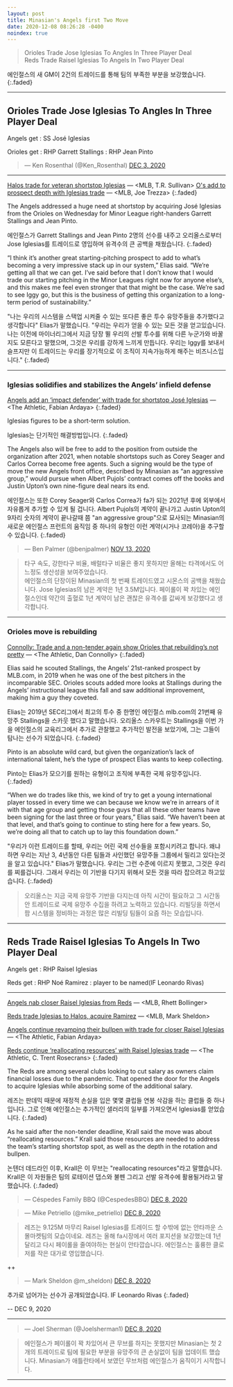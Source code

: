 ```yaml
---
layout: post
title: Minasian's Angels first Two Move
date: 2020-12-08 08:26:28 -0400
noindex: true
---
```


> Orioles Trade Jose Iglesias To Angles In Three Player Deal   
 Reds Trade Raisel Iglesias To Angels In Two Player Deal

에인절스의 새 GM이 2건의 트레이드를 통해 팀의 부족한 부분을 보강했습니다.
{:.faded}  

---

## Orioles Trade Jose Iglesias To Angles In Three Player Deal   
Angels get
: SS José Iglesias    

Orioles get
: RHP Garrett Stallings
: RHP Jean Pinto

<script async src="//platform.twitter.com/widgets.js" charset="utf-8"></script>
<blockquote class="twitter-tweet" data-lang="en">
  &mdash; Ken Rosenthal (@Ken_Rosenthal)
  <a href="https://twitter.com/Ken_Rosenthal/status/1334289375031681026">DEC 3, 2020</a>
</blockquote>

---

[Halos trade for veteran shortstop Iglesias](https://www.mlb.com/angels/news/orioles-trade-jose-iglesias-to-angels) &mdash; <MLB, T.R. Sullivan>
[O's add to prospect depth with Iglesias trade](https://www.mlb.com/orioles/news/orioles-angels-jose-iglesias-trade) &mdash; <MLB, Joe Trezza>
{:.faded}      

The Angels addressed a huge need at shortstop by acquiring José Iglesias from the Orioles on Wednesday for Minor League right-handers Garrett Stallings and Jean Pinto.

에인절스가 Garrett Stallings and Jean Pinto 2명의 선수를 내주고 오리올스로부터 Jose Iglesias를 트레이드로 영입하며 유격수의 큰 공백을 채웠습니다.
{:.faded}      

“I think it’s another great starting-pitching prospect to add to what’s becoming a very impressive stack up in our system,” Elias said. “We’re getting all that we can get. I’ve said before that I don’t know that I would trade our starting pitching in the Minor Leagues right now for anyone else’s, and this makes me feel even stronger that that might be the case. We’re sad to see Iggy go, but this is the business of getting this organization to a long-term period of sustainability.”

"나는 우리의 시스템을 스택업 시켜줄 수 있는 또다른 좋은 투수 유망주들을 추가했다고 생각합니다" Elias가 말했습니다. "우리는 우리가 얻을 수 있는 모든 것을 얻고있습니다. 나는 이전에 마이너리그에서 지금 당장 뛸 우리의 선발 투수를 위해 다른 누군가와 바꿀지도 모른다고 말했으며, 그것은 우리를 강하게 느끼게 만듭니다. 우리는 Iggy를 보내서 슬프지만 이 트레이드는 우리를 장기적으로 이 조직이 지속가능하게 해주는 비즈니스입니다."
{:.faded}      

---

### Iglesias solidifies and stabilizes the Angels’ infield defense

[Angels add an ‘impact defender’ with trade for shortstop José Iglesias](https://theathletic.com/2236031/2020/12/02/angels-jose-iglesias-trade/) &mdash; <The Athletic, Fabian Ardaya>
{:.faded}   

Iglesias figures to be a short-term solution.

Iglesias는 단기적인 해결방법입니다.
{:.faded}

The Angels also will be free to add to the position from outside the organization after 2021, when notable shortstops such as Corey Seager and Carlos Correa become free agents. Such a signing would be the type of move the new Angels front office, described by Minasian as “an aggressive group,” would pursue when Albert Pujols’ contract comes off the books and Justin Upton’s own nine-figure deal nears its end.

에인절스는 또한 Corey Seager와 Carlos Correa가 fa가 되는 2021년 후에 외부에서 자유롭게 추가할 수 있게 될 겁니다. Albert Pujols의 계약이 끝나가고 Justin Upton의 9자리 숫자의 계약이 끝나갈때 쯤 "an aggressive group"으로 묘사되는 Minasian의 새로운 에인절스 프런트의 움직임 중 하나의 유형인 이런 계약(시거나 코레아)을 추구할 수 있습니다.
{:.faded}

<script async src="//platform.twitter.com/widgets.js" charset="utf-8"></script>
<blockquote class="twitter-tweet" data-lang="en">
  &mdash; Ben Palmer (@benjpalmer)
  <a href="https://twitter.com/benjpalmer/status/1326903478141247491">NOV 13, 2020</a>
</blockquote>

> 타구 속도, 강한타구 비율, 배럴타구 비율은 좋지 못하지만 올해는 타격에서도 어느정도 생산성을 보여주었습니다.   
에인절스의 단장이된 Minasian의 첫 번째 트레이드였고 시몬스의 공백을 채웠습니다. Jose Iglesias의 남은 계약은 1년 3.5M입니다. 페이롤이 꽉 차있는 에인절스인데 약간의 출혈로 1년 계약이 남은 괜찮은 유격수를 값싸게 보강했다고 생각합니다.

---

### Orioles move is rebuilding

[Connolly: Trade and a non-tender again show Orioles that rebuilding’s not pretty](https://theathletic.com/2236143/2020/12/03/trade-non-tender-orioles-rebuilding/) &mdash; <The Athletic, Dan Connolly>
{:.faded}   

Elias said he scouted Stallings, the Angels’ 21st-ranked prospect by MLB.com, in 2019 when he was one of the best pitchers in the incomparable SEC. Orioles scouts added more looks at Stallings during the Angels’ instructional league this fall and saw additional improvement, making him a guy they coveted.

Elias는 2019년 SEC리그에서 최고의 투수 중 한명인 에인절스 mlb.com의 21번째 유망주 Stallings을 스카웃 했다고 말했습니다. 오리올스 스카우트는 Stallings을 이번 가을 에인절스의 교육리그에서 추가로 관찰했고 추가적인 발전을 보았기에, 그는 그들이 탐나는 선수가 되었습니다.
{:.faded}

Pinto is an absolute wild card, but given the organization’s lack of international talent, he’s the type of prospect Elias wants to keep collecting.

Pinto는 Elias가 모으기를 원하는 유형이고 조직에 부족한 국제 유망주입니다.
{:.faded}

“When we do trades like this, we kind of try to get a young international player tossed in every time we can because we know we’re in arrears of it with that age group and getting those guys that all these other teams have been signing for the last three or four years,” Elias said. “We haven’t been at that level, and that’s going to continue to sting here for a few years. So, we’re doing all that to catch up to lay this foundation down.”

"우리가 이런 트레이드를 할때, 우리는 어린 국제 선수들을 포함시키려고 합니다. 왜냐하면 우리는 지난 3, 4년동안 다른 팀들과 사인했던 유망주들 그룹에서 밀리고 있다는것을 알고 있습니다." Elias가 말했습니다. 우리는 그런 수준에 이르지 못했고, 그것은 우리를 찌를겁니다. 그래서 우리는 이 기반을 다기지 위해서 모든 것을 따라 잡으려고 하고있습니다.
{:.faded}

> 오리올스는 지금 국제 유망주 기반을 다지는데 아직 시간이 필요하고 그 시간동안 트레이드로 국제 유망주 수집을 하려고 노력하고 있습니다. 리빌딩을 하면서 팜 시스템을 정비하는 과정은 많은 리빌딩 팀들이 요즘 하는 모습입니다.

---

## Reds Trade Raisel Iglesias To Angels In Two Player Deal

Angels get
: RHP Raisel Iglesias   

Reds get
: RHP Noé Ramirez
: player to be named(IF Leonardo Rivas)

---

[Angels nab closer Raisel Iglesias from Reds](https://www.mlb.com/angels/news/raisel-iglesias-traded-to-angels) &mdash; <MLB, Rhett Bollinger>

[Reds trade Iglesias to Halos, acquire Ramirez](https://www.mlb.com/reds/news/reds-acquire-noe-ramirez-for-raisel-iglesias) &mdash; <MLB, Mark Sheldon>

[Angels continue revamping their bullpen with trade for closer Raisel Iglesias](https://theathletic.com/2245171/2020/12/07/angels-trade-raisel-iglesias-reds/) &mdash; <The Athletic, Fabian Ardaya>

[Reds continue ‘reallocating resources’ with Raisel Iglesias trade](https://theathletic.com/2244995/2020/12/07/reds-continue-reallocating-resources-with-raisel-iglesias-trade/) &mdash; <The Athletic, C. Trent Rosecrans>
{:.faded}  

The Reds are among several clubs looking to cut salary as owners claim financial losses due to the pandemic. That opened the door for the Angels to acquire Iglesias while absorbing some of the additional salary.

레즈는 판데믹 때문에 재정적 손실을 입은 몇몇 클럽들 연봉 삭감을 하는 클럽들 중 하나입니다. 그로 인해 에인절스는 추가적인 샐러리의 일부를 가져오면서 Iglesias를 얻었습니다.
{:.faded}  

As he said after the non-tender deadline, Krall said the move was about “reallocating resources.” Krall said those resources are needed to address the team’s starting shortstop spot, as well as the depth in the rotation and bullpen.

논텐더 데드라인 이후, Krall은 이 무브는 "reallocating resources"라고 말했습니다. Krall은 이 자원들은 팀의 로테이션 댑스와 불펜 그리고 선발 유격수에 활용될거라고 말했습니다.
{:.faded}

<script async src="//platform.twitter.com/widgets.js" charset="utf-8"></script>
<blockquote class="twitter-tweet" data-lang="en">
  &mdash; Céspedes Family BBQ (@CespedesBBQ)
  <a href="https://twitter.com/CespedesBBQ/status/1336007892315607042">DEC 8, 2020</a>
</blockquote>

<script async src="//platform.twitter.com/widgets.js" charset="utf-8"></script>
<blockquote class="twitter-tweet" data-lang="en">
  &mdash; Mike Petriello (@mike_petriello)
  <a href="https://twitter.com/mike_petriello/status/1336005144090189825">DEC 8, 2020</a>
</blockquote>

> 레즈는 9.125M 마무리 Raisel Iglesias를 트레이드 할 수밖에 없는 안타까운 스몰마켓팀의 모습이네요. 레즈는 올해 fa시장에서 여러 포지션을 보강했는데 1년 달리고 다시 페이롤을 줄여야하는 현실이 안타깝습니다. 에인절스는 훌륭한 클로저를 작은 대가로 영입했습니다.

++

<script async src="//platform.twitter.com/widgets.js" charset="utf-8"></script>
<blockquote class="twitter-tweet" data-lang="en">
  &mdash; Mark Sheldon @m_sheldon)
  <a href="https://twitter.com/m_sheldon/status/1337158068602286083">DEC 8, 2020</a>
</blockquote>

추가로 넘어가는 선수가 공개되었습니다. IF Leonardo Rivas
{:.faded}

 -- DEC 9, 2020

---

<script async src="//platform.twitter.com/widgets.js" charset="utf-8"></script>
<blockquote class="twitter-tweet" data-lang="en">
  &mdash; Joel Sherman (@Joelsherman1)
  <a href="https://twitter.com/Joelsherman1/status/1336006956264382464">DEC 8, 2020</a>
</blockquote>

> 에인절스가 페이롤이 꽉 차있어서 큰 무브를 하지는 못했지만 Minasian는 첫 2개의 트레이드로 팀에 필요한 부분을 유망주의 큰 손실없이 팀을 업데이트 했습니다. Minasian가 애틀란타에서 보였던 무브처럼 에인절스가 움직이기 시작합니다.

---
